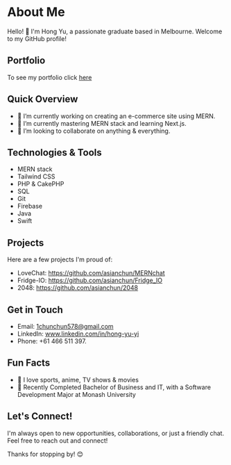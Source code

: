 # About Me

Hello! 👋 I'm Hong Yu, a passionate graduate based in Melbourne. Welcome to my GitHub profile!

## Portfolio
To see my portfolio click [here](https://hong-portfolio.onrender.com/)

## Quick Overview

- 🔭 I’m currently working on creating an e-commerce site using MERN.
- 🌱 I’m currently mastering MERN stack and learning Next.js.
- 👯 I’m looking to collaborate on anything & everything.   


## Technologies & Tools

- MERN stack
- Tailwind CSS
- PHP & CakePHP
- SQL
- Git
- Firebase
- Java
- Swift

## Projects

Here are a few projects I'm proud of:

- LoveChat: https://github.com/asianchun/MERNchat
- Fridge-IO: https://github.com/asianchun/Fridge_IO
- 2048: https://github.com/asianchun/2048

## Get in Touch

- Email: 1chunchun578@gmail.com    
- LinkedIn: www.linkedin.com/in/hong-yu-yi
- Phone: +61 466 511 397.

## Fun Facts

- 👀 I love sports, anime, TV shows & movies
- 🌱 Recently Completed Bachelor of Business and IT, with a Software Development Major at Monash University

## Let's Connect!

I'm always open to new opportunities, collaborations, or just a friendly chat. Feel free to reach out and connect!

Thanks for stopping by! 😊
